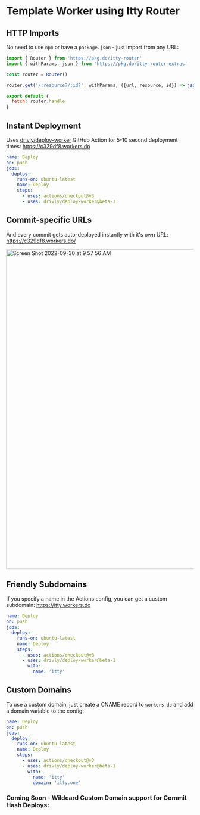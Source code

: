 # Template Worker using Itty Router

## HTTP Imports

No need to use `npm` or have a `package.json` - just import from any URL:

```javascript
import { Router } from 'https://pkg.do/itty-router'
import { withParams, json } from 'https://pkg.do/itty-router-extras'

const router = Router()

router.get('/:resource?/:id?', withParams, ({url, resource, id}) => json({ helloFrom: url, resource, id}))

export default {
  fetch: router.handle
}
```

## Instant Deployment

Uses [drivly/deploy-worker](https://github.com/marketplace/actions/deploy-worker) GitHub Action for 5-10 second deployment times: <https://c329df8.workers.do>

```yaml
name: Deploy
on: push
jobs:
  deploy:
    runs-on: ubuntu-latest
    name: Deploy
    steps:
      - uses: actions/checkout@v3
      - uses: drivly/deploy-worker@beta-1
```

## Commit-specific URLs

And every commit gets auto-deployed instantly with it's own URL: <https://c329df8.workers.do/>

[<img width="859" alt="Screen Shot 2022-09-30 at 9 57 56 AM" src="https://user-images.githubusercontent.com/4130910/193298407-a8a50f24-99a8-490f-84c7-ba870879c268.png">](https://c329df8.workers.do/)

## Friendly Subdomains

If you specify a name in the Actions config, you can get a custom subdomain: <https://itty.workers.do>

```yaml
name: Deploy
on: push
jobs:
  deploy:
    runs-on: ubuntu-latest
    name: Deploy
    steps:
      - uses: actions/checkout@v3
      - uses: drivly/deploy-worker@beta-1
        with:
          name: 'itty'
```

## Custom Domains

To use a custom domain, just create a CNAME record to `workers.do` and add a domain variable to the config:

```yaml
name: Deploy
on: push
jobs:
  deploy:
    runs-on: ubuntu-latest
    name: Deploy
    steps:
      - uses: actions/checkout@v3
      - uses: drivly/deploy-worker@beta-1
        with:
          name: 'itty'
          domain: 'itty.one'
```

### Coming Soon - Wildcard Custom Domain support for Commit Hash Deploys:


